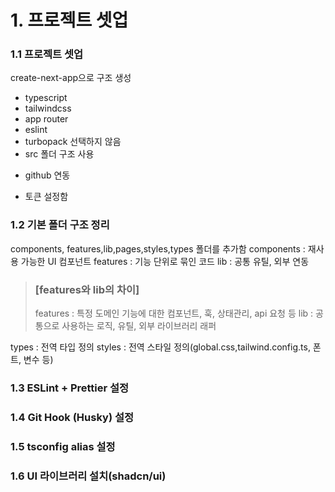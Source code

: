 # 1. 프로젝트 셋업

### 1.1 프로젝트 셋업

create-next-app으로 구조 생성

- typescript
- tailwindcss
- app router
- eslint
- turbopack 선택하지 않음
- src 폴더 구조 사용

* github 연동

- 토큰 설정함

### 1.2 기본 폴더 구조 정리

components, features,lib,pages,styles,types 폴더를 추가함
components : 재사용 가능한 UI 컴포넌트
features : 기능 단위로 묶인 코드
lib : 공통 유틸, 외부 연동

> ### [features와 lib의 차이]
>
> features : 특정 도메인 기능에 대한 컴포넌트, 훅, 상태관리, api 요청 등
> lib : 공통으로 사용하는 로직, 유틸, 외부 라이브러리 래퍼

types : 전역 타입 정의
styles : 전역 스타일 정의(global.css,tailwind.config.ts, 폰트, 변수 등)

### 1.3 ESLint + Prettier 설정

### 1.4 Git Hook (Husky) 설정

### 1.5 tsconfig alias 설정

### 1.6 UI 라이브러리 설치(shadcn/ui)
